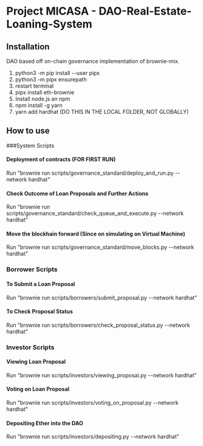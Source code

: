 # Project MICASA - DAO-Real-Estate-Loaning-System

## Installation
DAO based off on-chain governance implementation of brownie-mix.

1. python3 -m pip install --user pipx
2. python3 -m pipx ensurepath
3. restart terminal
4. pipx install eth-brownie
5. Install node.js an npm
6. npm install -g yarn
7. yarn add hardhat (DO THIS IN THE LOCAL FOLDER, NOT GLOBALLY)

## How to use

###System Scripts
#### Deployment of contracts (FOR FIRST RUN)
Run "brownie run scripts/governance_standard/deploy_and_run.py --network hardhat"

#### Check Outcome of Loan Proposals and Further Actions
Run "brownie run scripts/governance_standard/check_queue_and_execute.py --network hardhat"

#### Move the blockhain forward (Since on simulating on Virtual Machine)
Run "brownie run scripts/governance_standard/move_blocks.py --network hardhat"

### Borrower Scripts
#### To Submit a Loan Proposal
Run "brownie run scripts/borrowers/submit_proposal.py --network hardhat"

#### To Check Proposal Status
Run "brownie run scripts/borrowers/check_proposal_status.py --network hardhat"

### Investor Scripts
#### Viewing Loan Proposal
Run "brownie run scripts/investors/viewing_proposal.py --network hardhat"


#### Voting on Loan Proposal
Run "brownie run scripts/investors/voting_on_proposal.py --network hardhat"

#### Depositing Ether into the DAO
Run "brownie run scripts/investors/depositing.py --network hardhat"


